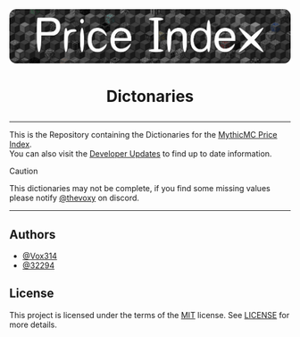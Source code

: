 <a href="https://xnserver.xyz">
  <img src="./docs/banner.png" alt="drawing" style="max-width: 100%; height: auto;">
</a>

# <p align="center"> Dictonaries </p>

---

This is the Repository containing the Dictionaries for the [MythicMC Price Index](https://xnserver.xyz). \
You can also visit the [Developer Updates](https://github.com/Price-Index/.github/blob/main/profile/UPDATES.md) to find up to date information.

> [!CAUTION]
> This dictionaries may not be complete, if you find some missing values please notify [@thevoxy](https://discordapp.com/users/967391331553013811) on discord.

---

## Authors

- [@Vox314](https://www.github.com/Vox314)
- [@32294](https://www.github.com/32294)

## License
This project is licensed under the terms of the [MIT](https://choosealicense.com/licenses/mit/) license.
See [LICENSE](/LICENSE) for more details.
